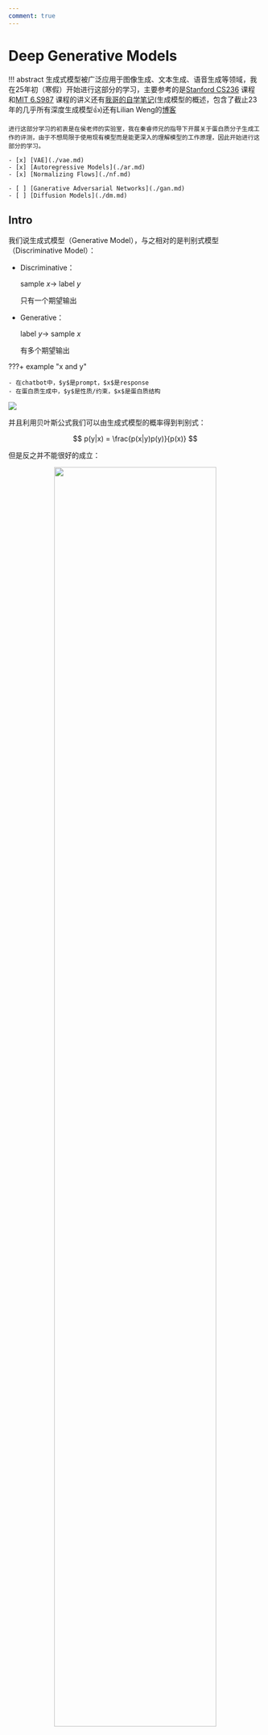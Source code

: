 ```yaml
---
comment: true
---
```






# Deep Generative Models

!!! abstract
    生成式模型被广泛应用于图像生成、文本生成、语音生成等领域，我在25年初（寒假）开始进行这部分的学习，主要参考的是[Stanford CS236](https://deepgenerativemodels.github.io/syllabus.html) 课程和[MIT 6.S987](https://mit-6s978.github.io/schedule.html) 课程的讲义还有[我哥的自学笔记](https://zhuanlan.zhihu.com/p/631001372)(生成模型的概述，包含了截止23年的几乎所有深度生成模型👍)还有Lilian Weng的[博客](https://lilianweng.github.io/posts/)

    进行这部分学习的初衷是在侯老师的实验室，我在秦睿师兄的指导下开展关于蛋白质分子生成工作的评测，由于不想局限于使用现有模型而是能更深入的理解模型的工作原理，因此开始进行这部分的学习。

    - [x] [VAE](./vae.md)
    - [x] [Autoregressive Models](./ar.md)
    - [x] [Normalizing Flows](./nf.md)
    
    - [ ] [Ganerative Adversarial Networks](./gan.md)
    - [ ] [Diffusion Models](./dm.md)


## Intro

我们说生成式模型（Generative Model），与之相对的是判别式模型（Discriminative Model）：

- Discriminative：

    sample $x \rightarrow$ label $y$

    只有一个期望输出

- Generative：

    label $y \rightarrow$ sample $x$

    有多个期望输出

???+ example "x and y"

    - 在chatbot中，$y$是prompt，$x$是response
    - 在蛋白质生成中，$y$是性质/约束，$x$是蛋白质结构


![](../../assets/pics/ai/dgm/dgm1.png)

并且利用贝叶斯公式我们可以由生成式模型的概率得到判别式：

$$
p(y|x) = \frac{p(x|y)p(y)}{p(x)}
$$

但是反之并不能很好的成立：

<div style="text-align: center;">
    <img src="/../../../../assets/pics/ai/dgm/dgm2.png" style="width: 80%;">
</div>

因为我们需要知道数据sample的分布，但是只有生成式概率$p(x|y)$，而$p(x)$是不知道的。

!!! note "总结"

    生成式模型就是要去寻找数据的潜在分布$p(x)$，来生成与真实数据分布相似的样本

## Probabilistic Modeling

前文中我们提到了一系列概率$p$，但是这些概率是哪里来的呢？

!!! Tip "Hint"
    <div style="text-align: center;">
        <span style="font-size: 1.5em;">
            Probability is part of the modeling.
        </span>
    </div>

怎么理解这句话呢，我的理解就是我们在学习时，其实就是在学习一种概率分布，对观测的数据进行建模，所以其实得到的分布函数就是我们的模型。

这样说有点抽象，试着举个例子：

我们以生成式模型为例，采用概率建模的方法：

???+ example "Image Generation"

    - 我们的目标是通过给定的一些图像，生成一个新的图像

    ![](../../assets/pics/ai/dgm/dgm3.png)
    
    - 在通过一系列的方法，得到一个估计（estimated）的分布，这个分布的评估是通过损失函数$L$来进行的
  
    ![](../../assets/pics/ai/dgm/dgm4.png)

    - 此时我们依照给定特征$y$，生成一个图像$x'$，这个$x'$就遵从我们得到的分布$p(x|y)$

    ![](../../assets/pics/ai/dgm/dgm5.png)

!!! note "Notes"
    
    - Generative models involve statistical models which are often designed and derived by humans.
    - Probabilistic modeling is not just work of neural nets.
    - Probabilistic modeling is a popular way, but not the only way.




## "Deep" Generative Models

深度学习是一种表征学习，也就是说我们学习的是如何将数据 $x$ 映射到$f(x)$，使得损失函数$L(f(x), y)$最小。

在深度生成模型的学习中，我们学习的是如何表征概率分布

<div style="text-align: center;">
    <img src="/../../../../assets/pics/ai/dgm/dgm6.png" style="width: 80%;">
</div>

这里我们学习得到一个简单分布到复杂分布的映射，这个映射就是我们的模型。

$$
 \pi \rightarrow g(\pi)
$$

像这样：

<div style="text-align: center;">
    <img src="/../../../../assets/pics/ai/dgm/dgm7.png" style="width: 80%;">
</div>

随后最小化基于数据的损失函数$L(p_x , g(\pi))$，得到模型$g$

!!! note "总结"

    一个DGM可能包括：

    - Formulation：
        - formulate a problem as a probabilistic modeling （进行概率建模）
        - decompose a complex distribution into simpler and tractable ones （将复杂分布分解）
    - Representation：deep neural networks to represent data and their distributions （使用深度神经网络表示数据和他们的分布）
    - Objective function：evaluate the predicted distribution
    - Optimization：optimize the networks and/or the decomposition
    - Inference:
        - sampler 
        - probability density estimator
        - ...

## Latent Variable Models

在这里我觉得需要提前说明的是，在深度生成模型中，我们经常使用隐变量（Latent Variables）

例如这样一组图片：

<div style="text-align: center;">
    <img src="/../../../../assets/pics/ai/dgm/dgm8.png" style="width: 50%;">
</div>

由于性别、年龄、肤色等等因素，图像$x$存在多种可能的变化，但除非图片是被注释annotated的，否则我们无法得知这些因素，或者说，这些因素是不可见的（not explicitly available）。

!!! tip "Latent Variable"
    这时我们的想法就是用隐变量$z$显示的建模来表示这些因素。


很直观的想法是用 Bayes 网络来表达：

<div style="text-align: center;">
    <img src="/../../../../assets/pics/ai/dgm/dgm9.png" style="width: 80%;">
</div>

但是这其中的条件概率分布是很难得到的，因此我们使用神经网络来近似这个条件概率分布：

<div style="text-align: center;">
    <img src="/../../../../assets/pics/ai/dgm/dgm10.png" style="width: 80%;">
</div>  

这时我们通常假设$z$是服从某种简单分布的，例如高斯分布：$z \sim N(0, 1)$

通过神经网络的处理，我们可以得到$p(x|z)=N(x|\mu_{\theta}(z), \sigma_{\theta}(z))$，在这里$\theta$是神经网络的参数。

<div style="text-align: center;">
    <img src="/../../../../assets/pics/ai/dgm/dgm11.png" style="width: 60%;">
</div>

我们希望在训练结束后，$z$可以表示$x$的潜在因素（特征）

使用$z$来表示有两点原因：

1. 用潜变量可以简化问题
2. 得到的潜变量本身就具有他的意义（不用在生成，用在推断或寻找特征）


## Measure Distribution

在得到生成分布后，我们需要评估这个分布的优劣，这里对几个常用的评估方法进行介绍。

### KL divergence

KL 散度（Kullback-Leibler divergence），用于衡量两个分布之间的差异，对于给定的两个分布$p$和$q$，KL散度定义为：

离散的：

$$
D_{KL}(p||q) = \sum_{x \in \mathcal{X}} p(x) \log \frac{p(x)}{q(x)}
$$

连续的：

$$
D_{KL}(p||q) = \int p(x) \log \frac{p(x)}{q(x)} dx
$$

- 非负性：$D_{KL}(p||q) \geq 0$

- KL散度越小，两个分布越相似。

- KL散度不具有对称性，即$D_{KL}(p||q) \neq D_{KL}(q||p)$



在对$p_{\theta}$和$p_{data}$进行比较时，我们取这两个变量的KL散度最小值：

$$
\min_{\theta} D_{KL}(p_{data}||p_{\theta})
$$

可以推导KL散度最小值等价于最大化 ==期望对数似然==（Maximum Log-Likelihood Estimation）：（用离散的KL公式，打开$\log$，其中$p_{data}(x)$是常数，所以可以忽略）

$$
arg\min_{\theta} D_{KL}(p_{data}||p_{\theta}) = arg\max_{\theta} \mathbb{E}_{x \sim p_{data}} \log p_{\theta}(x)
$$

!!! warning "缺陷"

    - 由于我们忽略了$p_{data}(x)$的期望项，所以最终我们只能得到一个参数$\theta$的取值的估计，但是不能知道how close the model is to the true distribution。
    - In practice, we can't compute the true distribution $p_{data}$


对于第二个问题，我们为了避免涉及到$p_{data}$，我们使用另一种似然方法：==经验对数似然==（Empirical Log-Likelihood）

期望对数似然是对所有数据点的对数似然求期望，而经验对数似然是对所有数据点的对数似然求平均。

$$
\max_{\theta} \mathbb{E}_{x \sim p_{data}} \log p_{\theta}(x) \approx \max_{p_{\theta}} \frac{1}{N} \sum_{i=1}^{N} \log p_{\theta}(x_i)
$$

这样我们就得到了所需要的最大似然估计。

对于数据的最大化似然：（联合概率似然）

$$
p_{\theta}(x^{1}, x^{2}, ..., x^{N}) = \prod_{i=1}^{N} p_{\theta}(x^{i})
$$







